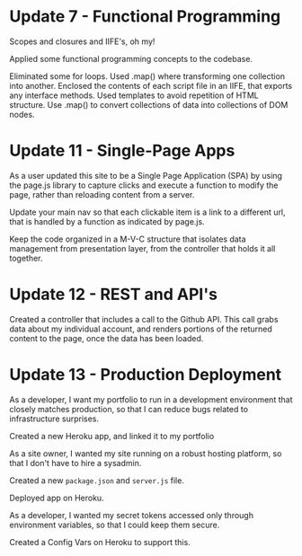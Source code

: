 # Update 7 - Functional Programming
Scopes and closures and IIFE's, oh my!

Applied some functional programming concepts to the codebase.

Eliminated some for loops.
Used .map() where  transforming one collection into another.
Enclosed the contents of each script file in an IIFE, that exports any interface methods.
Used templates to avoid repetition of HTML structure. Use .map() to convert collections of data into collections of DOM nodes.

# Update 11 - Single-Page Apps

As a user updated this site to be a Single Page Application (SPA) by using the page.js library to capture clicks and 
execute a function to modify the page, rather than reloading content from a server.

Update your main nav so that each clickable item is a link to a different url, that is handled by a function as indicated 
by page.js.

Keep the code organized in a M-V-C structure that isolates data management from presentation layer, from the controller 
that holds it all together. 

# Update 12 - REST and API's

Created a controller that includes a call to the Github API. This call grabs data about my individual account, and renders 
portions of the returned content to the page, once the data has been loaded. 

# Update 13 - Production Deployment

As a developer, I want my portfolio to run in a development environment that closely matches production, so that I can 
reduce bugs related to infrastructure surprises.

Created a new Heroku app, and linked it to my portfolio

As a site owner, I wanted my site running on a robust hosting platform, so that I don't have to hire a sysadmin.

Created a new `package.json` and `server.js` file.

Deployed app on Heroku.

As a developer, I wanted my secret tokens accessed only through environment variables, so that I could keep them secure.

Created a Config Vars on Heroku to support this.
